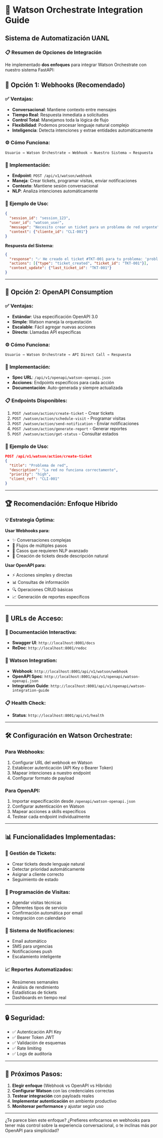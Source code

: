 # 🤖 Watson Orchestrate Integration Guide
## Sistema de Automatización UANL

### 📋 Resumen de Opciones de Integración

He implementado **dos enfoques** para integrar Watson Orchestrate con nuestro sistema FastAPI:

## 🔄 Opción 1: Webhooks (Recomendado)

### ✅ **Ventajas:**
- **Conversacional**: Mantiene contexto entre mensajes
- **Tiempo Real**: Respuesta inmediata a solicitudes
- **Control Total**: Manejamos toda la lógica de flujo
- **Flexibilidad**: Podemos procesar lenguaje natural complejo
- **Inteligencia**: Detecta intenciones y extrae entidades automáticamente

### ⚙️ **Cómo Funciona:**
```
Usuario → Watson Orchestrate → Webhook → Nuestro Sistema → Respuesta
```

### 🔧 **Implementación:**
- **Endpoint**: `POST /api/v1/watson/webhook`
- **Maneja**: Crear tickets, programar visitas, enviar notificaciones
- **Contexto**: Mantiene sesión conversacional
- **NLP**: Analiza intenciones automáticamente

### 📝 **Ejemplo de Uso:**
```json
{
  "session_id": "session_123",
  "user_id": "watson_user", 
  "message": "Necesito crear un ticket para un problema de red urgente",
  "context": {"cliente_id": "CLI-001"}
}
```

**Respuesta del Sistema:**
```json
{
  "response": "✅ He creado el ticket #TKT-001 para tu problema: 'problema de red urgente'. Te notificaré cuando haya actualizaciones.",
  "actions": [{"type": "ticket_created", "ticket_id": "TKT-001"}],
  "context_update": {"last_ticket_id": "TKT-001"}
}
```

---

## 🔌 Opción 2: OpenAPI Consumption

### ✅ **Ventajas:**
- **Estándar**: Usa especificación OpenAPI 3.0
- **Simple**: Watson maneja la orquestación
- **Escalable**: Fácil agregar nuevas acciones
- **Directo**: Llamadas API específicas

### ⚙️ **Cómo Funciona:**
```
Usuario → Watson Orchestrate → API Direct Call → Respuesta
```

### 🔧 **Implementación:**
- **Spec URL**: `/api/v1/openapi/watson-openapi.json`
- **Acciones**: Endpoints específicos para cada acción
- **Documentación**: Auto-generada y siempre actualizada

### 📋 **Endpoints Disponibles:**
1. `POST /watson/action/create-ticket` - Crear tickets
2. `POST /watson/action/schedule-visit` - Programar visitas  
3. `POST /watson/action/send-notification` - Enviar notificaciones
4. `POST /watson/action/generate-report` - Generar reportes
5. `POST /watson/action/get-status` - Consultar estados

### 📝 **Ejemplo de Uso:**
```json
POST /api/v1/watson/action/create-ticket
{
  "title": "Problema de red",
  "description": "La red no funciona correctamente", 
  "priority": "high",
  "client_ref": "CLI-001"
}
```

---

## 🏆 **Recomendación: Enfoque Híbrido**

### 💡 **Estrategia Óptima:**

**Usar Webhooks para:**
- ✨ Conversaciones complejas
- 🔄 Flujos de múltiples pasos
- 🧠 Casos que requieren NLP avanzado
- 📝 Creación de tickets desde descripción natural

**Usar OpenAPI para:**  
- ⚡ Acciones simples y directas
- 📊 Consultas de información
- 🔍 Operaciones CRUD básicas
- 📈 Generación de reportes específicos

---

## 🚀 **URLs de Acceso:**

### 🔗 **Documentación Interactiva:**
- **Swagger UI**: `http://localhost:8001/docs`
- **ReDoc**: `http://localhost:8001/redoc`

### 🤖 **Watson Integration:**
- **Webhook**: `http://localhost:8001/api/v1/watson/webhook`
- **OpenAPI Spec**: `http://localhost:8001/api/v1/openapi/watson-openapi.json`
- **Integration Guide**: `http://localhost:8001/api/v1/openapi/watson-integration-guide`

### 📋 **Health Check:**
- **Status**: `http://localhost:8001/api/v1/health`

---

## 🛠 **Configuración en Watson Orchestrate:**

### Para Webhooks:
1. Configurar URL del webhook en Watson
2. Establecer autenticación (API Key o Bearer Token)
3. Mapear intenciones a nuestro endpoint
4. Configurar formato de payload

### Para OpenAPI:
1. Importar especificación desde `/openapi/watson-openapi.json`
2. Configurar autenticación en Watson
3. Mapear acciones a skills específicos
4. Testear cada endpoint individualmente

---

## 📊 **Funcionalidades Implementadas:**

### 🎫 **Gestión de Tickets:**
- Crear tickets desde lenguaje natural
- Detectar prioridad automáticamente
- Asignar a cliente correcto
- Seguimiento de estado

### 📅 **Programación de Visitas:**
- Agendar visitas técnicas
- Diferentes tipos de servicio
- Confirmación automática por email
- Integración con calendario

### 📧 **Sistema de Notificaciones:**
- Email automático
- SMS para urgencias
- Notificaciones push
- Escalamiento inteligente

### 📈 **Reportes Automatizados:**
- Resúmenes semanales
- Análisis de rendimiento
- Estadísticas de tickets
- Dashboards en tiempo real

---

## 🔒 **Seguridad:**

- ✅ Autenticación API Key
- ✅ Bearer Token JWT
- ✅ Validación de esquemas
- ✅ Rate limiting
- ✅ Logs de auditoría

---

## 🎯 **Próximos Pasos:**

1. **Elegir enfoque** (Webhook vs OpenAPI vs Híbrido)
2. **Configurar Watson** con las credenciales correctas  
3. **Testear integración** con payloads reales
4. **Implementar autenticación** en ambiente productivo
5. **Monitorear performance** y ajustar según uso

---

¿Te parece bien este enfoque? ¿Prefieres enfocarnos en webhooks para tener más control sobre la experiencia conversacional, o te inclinas más por OpenAPI para simplicidad?

